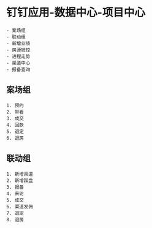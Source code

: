 # 钉钉应用-数据中心-项目中心
	- 案场组
	- 联动组
	- 新增业绩
	- 房源销控
	- 进程走势
	- 渠道中心
	- 报备查询

## 案场组
	1. 预约
	2. 带看
	3. 成交
	4. 回款
	5. 退定
	6. 退房

## 联动组
	1. 新增渠道
	2. 新增踩盘
	3. 报备
	4. 来访
	5. 成交
	6. 渠道发佣
	7. 退定
	8. 退房
